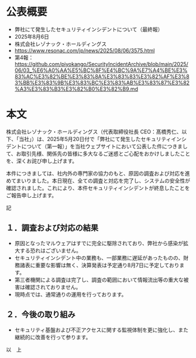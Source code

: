 # 公表概要
- 弊社にて発生したセキュリティインシデントについて（最終報）
- 2025年8月6日
- 株式会社レゾナック・ホールディングス
- https://www.resonac.com/jp/news/2025/08/06/3575.html
- 第4報：https://github.com/piyokango/SecurityIncidentArchive/blob/main/2025/06/03_%E6%A0%AA%E5%BC%8F%E4%BC%9A%E7%A4%BE%E3%83%AC%E3%82%BE%E3%83%8A%E3%83%83%E3%82%AF%E3%83%BB%E3%83%9B%E3%83%BC%E3%83%AB%E3%83%87%E3%82%A3%E3%83%B3%E3%82%B0%E3%82%B9.md

# 本文
株式会社レゾナック・ホールディングス（代表取締役社長 CEO：髙橋秀仁、以下、「当社」）は、2025年5月20日付で「弊社にて発生したセキュリティインシデントについて（第一報）」を当社ウェブサイトにおいて公表した件につきまして、お取引先様、関係先の皆様に多大なるご迷惑とご心配をおかけしましたことを、深くお詫び申し上げます。

本件につきましては、社内外の専門家の協力のもと、原因の調査および対応を進めてまいりました。本日現在、全ての調査と対応を完了し、システムの安全性が確認されました。これにより、本件セキュリティインシデントが終息したことをご報告申し上げます。


記

## １．調査および対応の結果
-  原因となったマルウェアはすでに完全に駆除されており、弊社から感染が拡大する恐れはございません。
-  セキュリティインシデント中の業務も、一部業務に遅延があったものの、財務諸表に重要な影響は無く、決算発表は予定通り8月7日に予定しております。
-  第三者機関による調査は完了し、調査の範囲において情報流出等の重大な被害は確認されておりません。
-  現時点では、通常通りの運用を行っております。

## ２．今後の取り組み
- セキュリティ基盤および不正アクセスに関する監視体制を更に強化し、また継続的に改善を行って参ります。

 以　上
